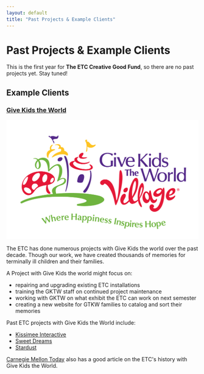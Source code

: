 ```yaml
---
layout: default
title: "Past Projects & Example Clients"
---
```


# Past Projects & Example Clients

This is the first year for **The ETC Creative Good Fund**, so there are no past projects yet.  Stay tuned!

## Example Clients

### [Give Kids the World](http://www.gktw.org/)

<div class="row">
<div class="span4">
  <img src="/images/gktw_horizontal.jpg" />
</div>
<div class="span8">
<p>The ETC has done numerous projects with Give Kids the world over the past decade.  Though our work, we have created thousands of memories for terminally ill children and their families.</p>

<p>A Project with Give Kids the world might focus on:</p>

<ul>
  <li>repairing and upgrading existing ETC installations</li>
  <li>training the GKTW staff on continued project maintenance</li>
  <li>working with GKTW on what exhibit the ETC can work on next semester</li>
  <li>creating a new website for GTKW families to catalog and sort their memories</li>
</ul>

<p>Past ETC projects with Give Kids the World include:</p>

<ul>
  <li><a href="http://www.etc.cmu.edu/projects/kissimmee-interactive/">Kissimee Interactive</a></li>
  <li><a href="http://etc.cmu.edu/projects/sweetdreams/">Sweet Dreams</a></li>
  <li><a href="http://www.etc.cmu.edu/projects/stardust/">Stardust</a></li>
</ul>

<a href="http://www.carnegiemellontoday.com/article.asp?aid=1378">Carnegie Mellon Today</a> also has a good article on the ETC's history with Give Kids the World.

</div>
</div>
